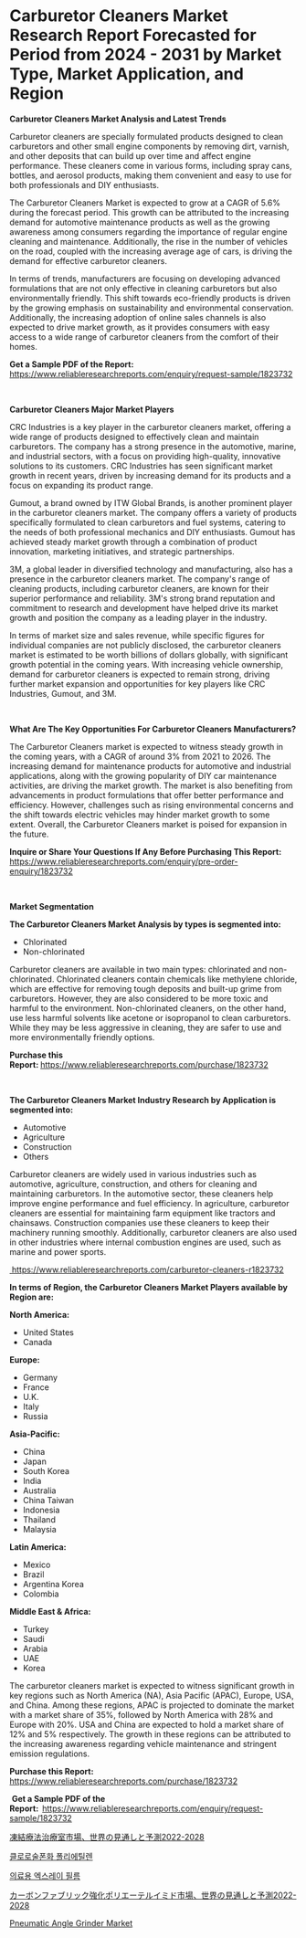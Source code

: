 <p><h1>Carburetor Cleaners Market Research Report Forecasted for Period from 2024 -  2031 by Market Type, Market Application, and Region</h1></p><p><strong>Carburetor Cleaners Market Analysis and Latest Trends</strong></p>
<p><p>Carburetor cleaners are specially formulated products designed to clean carburetors and other small engine components by removing dirt, varnish, and other deposits that can build up over time and affect engine performance. These cleaners come in various forms, including spray cans, bottles, and aerosol products, making them convenient and easy to use for both professionals and DIY enthusiasts.</p><p>The Carburetor Cleaners Market is expected to grow at a CAGR of 5.6% during the forecast period. This growth can be attributed to the increasing demand for automotive maintenance products as well as the growing awareness among consumers regarding the importance of regular engine cleaning and maintenance. Additionally, the rise in the number of vehicles on the road, coupled with the increasing average age of cars, is driving the demand for effective carburetor cleaners.</p><p>In terms of trends, manufacturers are focusing on developing advanced formulations that are not only effective in cleaning carburetors but also environmentally friendly. This shift towards eco-friendly products is driven by the growing emphasis on sustainability and environmental conservation. Additionally, the increasing adoption of online sales channels is also expected to drive market growth, as it provides consumers with easy access to a wide range of carburetor cleaners from the comfort of their homes.</p></p>
<p><strong>Get a Sample PDF of the Report:&nbsp;</strong> <a href="https://www.reliableresearchreports.com/enquiry/request-sample/1823732">https://www.reliableresearchreports.com/enquiry/request-sample/1823732</a></p>
<p>&nbsp;</p>
<p><strong>Carburetor Cleaners Major Market Players</strong></p>
<p><p>CRC Industries is a key player in the carburetor cleaners market, offering a wide range of products designed to effectively clean and maintain carburetors. The company has a strong presence in the automotive, marine, and industrial sectors, with a focus on providing high-quality, innovative solutions to its customers. CRC Industries has seen significant market growth in recent years, driven by increasing demand for its products and a focus on expanding its product range.</p><p>Gumout, a brand owned by ITW Global Brands, is another prominent player in the carburetor cleaners market. The company offers a variety of products specifically formulated to clean carburetors and fuel systems, catering to the needs of both professional mechanics and DIY enthusiasts. Gumout has achieved steady market growth through a combination of product innovation, marketing initiatives, and strategic partnerships.</p><p>3M, a global leader in diversified technology and manufacturing, also has a presence in the carburetor cleaners market. The company's range of cleaning products, including carburetor cleaners, are known for their superior performance and reliability. 3M's strong brand reputation and commitment to research and development have helped drive its market growth and position the company as a leading player in the industry.</p><p>In terms of market size and sales revenue, while specific figures for individual companies are not publicly disclosed, the carburetor cleaners market is estimated to be worth billions of dollars globally, with significant growth potential in the coming years. With increasing vehicle ownership, demand for carburetor cleaners is expected to remain strong, driving further market expansion and opportunities for key players like CRC Industries, Gumout, and 3M.</p></p>
<p>&nbsp;</p>
<p><strong>What Are The Key Opportunities For Carburetor Cleaners Manufacturers?</strong></p>
<p><p>The Carburetor Cleaners market is expected to witness steady growth in the coming years, with a CAGR of around 3% from 2021 to 2026. The increasing demand for maintenance products for automotive and industrial applications, along with the growing popularity of DIY car maintenance activities, are driving the market growth. The market is also benefiting from advancements in product formulations that offer better performance and efficiency. However, challenges such as rising environmental concerns and the shift towards electric vehicles may hinder market growth to some extent. Overall, the Carburetor Cleaners market is poised for expansion in the future.</p></p>
<p><strong>Inquire or Share Your Questions If Any Before Purchasing This Report:</strong> <a href="https://www.reliableresearchreports.com/enquiry/pre-order-enquiry/1823732">https://www.reliableresearchreports.com/enquiry/pre-order-enquiry/1823732</a></p>
<p>&nbsp;</p>
<p><strong>Market Segmentation</strong></p>
<p><strong>The Carburetor Cleaners Market Analysis by types is segmented into:</strong></p>
<p><ul><li>Chlorinated</li><li>Non-chlorinated</li></ul></p>
<p><p>Carburetor cleaners are available in two main types: chlorinated and non-chlorinated. Chlorinated cleaners contain chemicals like methylene chloride, which are effective for removing tough deposits and built-up grime from carburetors. However, they are also considered to be more toxic and harmful to the environment. Non-chlorinated cleaners, on the other hand, use less harmful solvents like acetone or isopropanol to clean carburetors. While they may be less aggressive in cleaning, they are safer to use and more environmentally friendly options.</p></p>
<p><strong>Purchase this Report:&nbsp;</strong><a href="https://www.reliableresearchreports.com/purchase/1823732">https://www.reliableresearchreports.com/purchase/1823732</a></p>
<p>&nbsp;</p>
<p><strong>The Carburetor Cleaners Market Industry Research by Application is segmented into:</strong></p>
<p><ul><li>Automotive</li><li>Agriculture</li><li>Construction</li><li>Others</li></ul></p>
<p><p>Carburetor cleaners are widely used in various industries such as automotive, agriculture, construction, and others for cleaning and maintaining carburetors. In the automotive sector, these cleaners help improve engine performance and fuel efficiency. In agriculture, carburetor cleaners are essential for maintaining farm equipment like tractors and chainsaws. Construction companies use these cleaners to keep their machinery running smoothly. Additionally, carburetor cleaners are also used in other industries where internal combustion engines are used, such as marine and power sports.</p></p>
<p><a href="https://www.reliableresearchreports.com/carburetor-cleaners-r1823732">&nbsp;https://www.reliableresearchreports.com/carburetor-cleaners-r1823732</a></p>
<p><strong>In terms of Region, the Carburetor Cleaners Market Players available by Region are:</strong></p>
<p>
    <p> <strong> North America: </strong>
        <ul>
            <li>United States</li>
            <li>Canada</li>
        </ul>
        </p> 
    <p> <strong> Europe: </strong>
        <ul>
            <li>Germany</li>
            <li>France</li>
            <li>U.K.</li>
            <li>Italy</li>
            <li>Russia</li>
        </ul>
        </p> 
    <p> <strong> Asia-Pacific: </strong>
        <ul>
            <li>China</li>
            <li>Japan</li>
            <li>South Korea</li>
            <li>India</li>
            <li>Australia</li>
            <li>China Taiwan</li>
            <li>Indonesia</li>
            <li>Thailand</li>
            <li>Malaysia</li>
        </ul>
        </p> 
    <p> <strong> Latin America: </strong>
        <ul>
            <li>Mexico</li>
            <li>Brazil</li>
            <li>Argentina Korea</li>
            <li>Colombia</li>
        </ul>
        </p> 
    <p> <strong> Middle East & Africa: </strong>
        <ul>
            <li>Turkey</li>
            <li>Saudi</li>
            <li>Arabia</li>
            <li>UAE</li>
            <li>Korea</li>
        </ul>
    </p>
    </p>
<p><p>The carburetor cleaners market is expected to witness significant growth in key regions such as North America (NA), Asia Pacific (APAC), Europe, USA, and China. Among these regions, APAC is projected to dominate the market with a market share of 35%, followed by North America with 28% and Europe with 20%. USA and China are expected to hold a market share of 12% and 5% respectively. The growth in these regions can be attributed to the increasing awareness regarding vehicle maintenance and stringent emission regulations.</p></p>
<p><strong>Purchase this Report: </strong><a href="https://www.reliableresearchreports.com/purchase/1823732">https://www.reliableresearchreports.com/purchase/1823732</a></p>
<p>&nbsp;<strong>Get a Sample PDF of the Report:&nbsp;&nbsp;</strong><a href="https://www.reliableresearchreports.com/enquiry/request-sample/1823732">https://www.reliableresearchreports.com/enquiry/request-sample/1823732</a></p>
<p><strong></strong></p>
<p><p><a href="https://medium.com/@willismills2023/%E3%82%AF%E3%83%A9%E3%82%A4%E3%82%AA%E3%82%BB%E3%83%A9%E3%83%94%E3%83%BC%E3%83%81%E3%82%A7%E3%83%B3%E3%83%90%E3%83%BC%E3%83%9E%E3%83%BC%E3%82%B1%E3%83%83%E3%83%88%E3%81%AE%E3%82%B0%E3%83%AD%E3%83%BC%E3%83%90%E3%83%AB%E3%81%AA%E8%A6%8B%E9%80%9A%E3%81%97%E3%81%A82022%E5%B9%B4%E3%81%8B%E3%82%892028%E5%B9%B4%E3%81%BE%E3%81%A7%E3%81%AE%E4%BA%88%E6%B8%AC%E5%B8%82%E5%A0%B4%E3%81%AF-2024%E5%B9%B4%E3%81%8B%E3%82%892031%E5%B9%B4%E3%81%BE%E3%81%A7%E3%81%AE%E6%9C%9F%E9%96%93%E3%81%AB-%E3%81%AEcagr%E3%81%A7%E6%88%90%E9%95%B7%E3%81%99%E3%82%8B%E3%81%A8%E4%BA%88%E6%B8%AC%E3%81%95%E3%82%8C%E3%81%A6%E3%81%84%E3%81%BE%E3%81%99-a1bec8a6c1f7">凍結療法治療室市場、世界の見通しと予測2022-2028</a></p><p><a href="https://medium.com/@wilsoniehn789562023/%EC%97%BC%ED%99%94%EC%84%A4%ED%8F%B0%ED%99%94%EB%90%9C-%ED%8F%B4%EB%A6%AC%EC%97%90%ED%8B%B8%EB%A0%8C-%EC%8B%9C%EC%9E%A5-%EA%B7%9C%EB%AA%A8%EB%8A%94-%EC%9D%98-cagr%EB%A1%9C-%EC%84%B1%EC%9E%A5%ED%95%98%EA%B3%A0-%EC%9E%88%EC%9C%BC%EB%A9%B0-%EC%9D%B4-%EB%B3%B4%EA%B3%A0%EC%84%9C%EB%8A%94-%EC%8B%9C%EC%9E%A5-%EC%84%B8%EB%B6%84%ED%99%94-%EC%84%B1%EC%9E%A5-%EB%B0%8F-2024%EB%85%84%EB%B6%80%ED%84%B0-2031%EB%85%84%EA%B9%8C%EC%A7%80%EC%9D%98-%EC%98%88%EC%B8%A1-%EB%B6%84%EC%84%9D%EC%9D%84-%EB%8B%A4%EB%A3%B9%EB%8B%88%EB%8B%A4-2cc72ccd0c39">클로로술폰화 폴리에틸렌</a></p><p><a href="https://medium.com/@wilsoniehn789562023/2024%EB%85%84%EB%B6%80%ED%84%B0-2031%EB%85%84%EA%B9%8C%EC%A7%80-%EC%9D%98%EB%A3%8C%EC%9A%A9-x-%EC%84%A0-%ED%95%84%EB%A6%84-%EC%8B%9C%EC%9E%A5%EC%9D%98-%EC%84%B1%EC%9E%A5-%EC%A0%84%EB%A7%9D%EC%9D%80-%EC%9D%98-cagr%EB%A1%9C-%EC%98%88%EC%B8%A1%EB%90%98%EB%A9%B0-%EC%8B%9C%EC%9E%A5%EC%9D%98-%EB%8F%99%ED%96%A5%EC%9D%80-%EC%9D%91%EC%9A%A9-%ED%94%84%EB%A1%9C%EA%B7%B8%EB%9E%A8-%EC%A7%80%EC%97%AD%EC%A0%81-%EC%A0%84%EB%A7%9D-%EB%B0%8F-%EC%88%98%EC%9D%B5%EC%97%90-%EB%8C%80%ED%95%9C-%EB%B6%84%EC%84%9D%EC%9D%84-%ED%8F%AC%ED%95%A8%ED%95%9C%EB%8B%A4-b0e22f9ccfe6">의료용 엑스레이 필름</a></p><p><a href="https://medium.com/@willismills2023/%E7%82%AD%E7%B4%A0%E3%83%95%E3%82%A1%E3%83%96%E3%83%AA%E3%83%83%E3%82%AF%E5%BC%B7%E5%8C%96%E3%83%9D%E3%83%AA%E3%82%A8%E3%83%BC%E3%83%86%E3%83%AB%E3%82%A4%E3%83%9F%E3%83%89%E5%B8%82%E5%A0%B4-%E3%82%B0%E3%83%AD%E3%83%BC%E3%83%90%E3%83%AB%E5%B1%95%E6%9C%9B%E3%81%A82022%E5%B9%B4%E3%81%8B%E3%82%892028%E5%B9%B4%E3%81%AE%E4%BA%88%E6%B8%AC%E5%B8%82%E5%A0%B4%E8%AA%BF%E6%9F%BB-%E7%94%A3%E6%A5%AD%E9%80%B2%E5%8C%96%E3%81%8A%E3%82%88%E3%81%B32031%E5%B9%B4%E3%81%BE%E3%81%A7%E3%81%AE%E4%BA%88%E6%B8%AC-e815a794e583">カーボンファブリック強化ポリエーテルイミド市場、世界の見通しと予測2022-2028</a></p><p><a href="https://issuu.com/reportprime-2/docs/pneumatic-angle-grinder-market-size-2030.pptx">Pneumatic Angle Grinder Market</a></p></p>